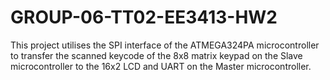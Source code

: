 # GROUP-06-TT02-EE3413-HW2
This project utilises the SPI interface of the ATMEGA324PA microcontroller to transfer the scanned keycode of the 8x8 matrix keypad on the Slave microcontroller to the 16x2 LCD and UART on the Master microcontroller.

